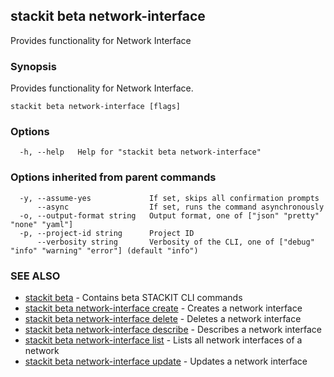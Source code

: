 ## stackit beta network-interface

Provides functionality for Network Interface

### Synopsis

Provides functionality for Network Interface.

```
stackit beta network-interface [flags]
```

### Options

```
  -h, --help   Help for "stackit beta network-interface"
```

### Options inherited from parent commands

```
  -y, --assume-yes             If set, skips all confirmation prompts
      --async                  If set, runs the command asynchronously
  -o, --output-format string   Output format, one of ["json" "pretty" "none" "yaml"]
  -p, --project-id string      Project ID
      --verbosity string       Verbosity of the CLI, one of ["debug" "info" "warning" "error"] (default "info")
```

### SEE ALSO

* [stackit beta](./stackit_beta.md)	 - Contains beta STACKIT CLI commands
* [stackit beta network-interface create](./stackit_beta_network-interface_create.md)	 - Creates a network interface
* [stackit beta network-interface delete](./stackit_beta_network-interface_delete.md)	 - Deletes a network interface
* [stackit beta network-interface describe](./stackit_beta_network-interface_describe.md)	 - Describes a network interface
* [stackit beta network-interface list](./stackit_beta_network-interface_list.md)	 - Lists all network interfaces of a network
* [stackit beta network-interface update](./stackit_beta_network-interface_update.md)	 - Updates a network interface

